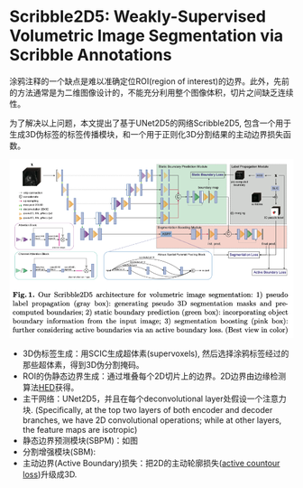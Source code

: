 # Scribble2D5: Weakly-Supervised Volumetric Image Segmentation via Scribble Annotations
涂鸦注释的一个缺点是难以准确定位ROI(region of interest)的边界。此外，先前的方法通常是为二维图像设计的，不能充分利用整个图像体积，切片之间缺乏连续性。

为了解决以上问题，本文提出了基于UNet2D5的网络Scribble2D5, 包含一个用于生成3D伪标签的标签传播模块，和一个用于正则化3D分割结果的主动边界损失函数。

![pic](../../images/Scribble2D51.png "Arch")

- 3D伪标签生成：用SCIC生成超体素(supervoxels), 然后选择涂鸦标签经过的那些超体素，得到3D伪分割掩码。
- ROI的伪静态边界生成：通过堆叠每个2D切片上的边界。2D边界由边缘检测算法[HED](https://blog.csdn.net/u011447369/article/details/98957649)获得。
- 主干网络：UNet2D5，并且在每个deconvolutional layer处假设一个注意力块. (Speciﬁcally, at the top two layers of both encoder and decoder branches, we have 2D convolutional operations; while at other layers, the feature maps are isotropic)
- 静态边界预测模块(SBPM)：如图
  <!-- SBPM本质上也是一种consistency regulation -->
- 分割增强模块(SBM): 
- 主动边界(Active Boundary)损失：把2D的主动轮廓损失([active countour loss](https://zhuanlan.zhihu.com/p/77551832))升级成3D.